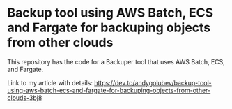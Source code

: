# Backup tool using AWS Batch, ECS and Fargate for backuping objects from other clouds

This repository has the code for a Backuper tool that uses AWS Batch, ECS, and Fargate.

Link to my article with details: https://dev.to/andygolubev/backup-tool-using-aws-batch-ecs-and-fargate-for-backuping-objects-from-other-clouds-3bj8